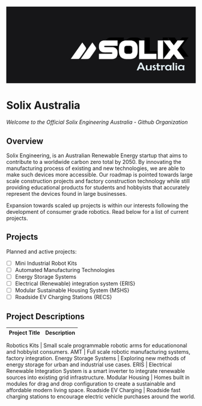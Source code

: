![Logo](https://github.com/Solix-Group/.github/blob/main/profile/solix.jpg)

# Solix Australia

*Welcome to the Official Solix Engineering Australia - Github Organization*

## Overview

Solix Engineering, is an Australian Renewable Energy startup that aims to contribute to a worldwide carbon zero total by 2050. By innovating the manufacturing process of existing and new technologies, we are able to make such devices more accessible. Our roadmap is pointed towards large scale construction projects and factory construction technology while still providing educational products for students and hobbyists that accurately represent the devices found in large businesses.

Expansion towards scaled up projects is within our interests following the development of consumer grade robotics. Read below for a list of current projects.

## Projects
Planned and active projects:    

- [ ] Mini Industrial Robot Kits
- [ ] Automated Manufacturing Technologies
- [ ] Energy Storage Systems
- [ ] Electrical (Renewable) integration system {ERIS}
- [ ] Modular Sustainable Housing System {MSHS}
- [ ] Roadside EV Charging Stations {RECS}

## Project Descriptions

Project Title | Description
------------- | --------------

Robotics Kits | Small scale programmable robotic arms for educationonal and hobbyist consumers.
AMT | Full scale robotic manufacturing systems, factory integration.
Energy Storage Systems | Exploring new methods of energy storage for urban and industrial use cases.
ERIS | Electrical Renewable Integration System is a smart inverter to integrate renewable sources into existing grid infrastructure.
Modular Housing | Homes built in modules for drag and drop configuration to create a sustainable and affordable modern living space.
Roadside EV Charging | Roadside fast charging stations to encourage electric vehicle purchases around the world.

